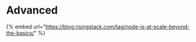 # Advanced

{% embed url="https://blog.risingstack.com/tag/node-js-at-scale-beyond-the-basics/" %}



